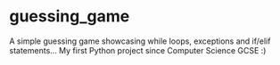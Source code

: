 # guessing_game
A simple guessing game showcasing while loops, exceptions and if/elif statements... 
My first Python project since Computer Science GCSE :)
